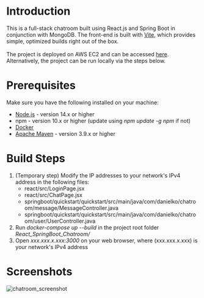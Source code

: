 # Introduction
This is a full-stack chatroom built using React.js and Spring Boot in conjunction with MongoDB. The front-end is built with [Vite](https://vitejs.dev/), which provides simple, optimized builds right out of the box.<br><br>
The project is deployed on AWS EC2 and can be accessed [here](http://18.222.21.226:3000). Alternatively, the project can be run locally via the steps below.

# Prerequisites
Make sure you have the following installed on your machine:
* [Node.js](https://nodejs.org/en) - version 14.x or higher
* npm - version 10.x or higher (update using *npm update -g npm* if not)
* [Docker](https://www.docker.com/)
* [Apache Maven](https://maven.apache.org/download.cgi) - version 3.9.x or higher

# Build Steps
1) (Temporary step) Modify the IP addresses to your network's IPv4 address in the following files:
   * react/src/LoginPage.jsx
   * react/src/ChatPage.jsx
   * springboot/quickstart/quickstart/src/main/java/com/danielko/chatroom/message/MessageController.java
   * springboot/quickstart/quickstart/src/main/java/com/danielko/chatroom/user/UserController.java
3) Run *docker-compose up --build* in the project root folder *React_SpringBoot_Chatroom/*
4) Open *xxx.xxx.x.xxx:3000* on your web browser, where (xxx.xxx.x.xxx) is your network's IPv4 address

# Screenshots
![chatroom_screenshot](https://github.com/user-attachments/assets/943a8b81-9d9b-46ac-8099-de9fd25d5a1d)
